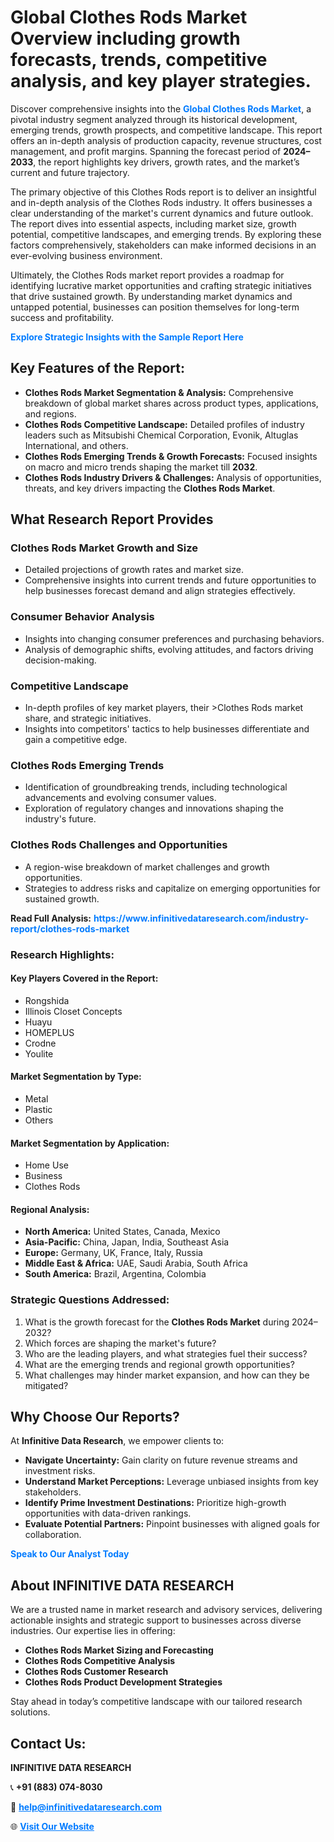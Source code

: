 <h1>Global Clothes Rods Market Overview including growth forecasts, trends, competitive analysis, and key player strategies.</h1>
<p>
Discover comprehensive insights into the 
<a href="https://www.infinitivedataresearch.com/industry-report/clothes-rods-market" rel="dofollow" style="color: #007BFF; text-decoration: none;"><strong>Global Clothes Rods Market</strong></a>, a pivotal industry segment analyzed through its historical development, emerging trends, growth prospects, and competitive landscape. This report offers an in-depth analysis of production capacity, revenue structures, cost management, and profit margins. Spanning the forecast period of <strong>2024–2033</strong>, the report highlights key drivers, growth rates, and the market’s current and future trajectory.
</p>
<p>
The primary objective of this Clothes Rods report is to deliver an insightful and in-depth analysis of the Clothes Rods industry. It offers businesses a clear understanding of the market's current dynamics and future outlook. The report dives into essential aspects, including market size, growth potential, competitive landscapes, and emerging trends. By exploring these factors comprehensively, stakeholders can make informed decisions in an ever-evolving business environment.
</p>
<p>
Ultimately, the Clothes Rods market report provides a roadmap for identifying lucrative market opportunities and crafting strategic initiatives that drive sustained growth. By understanding market dynamics and untapped potential, businesses can position themselves for long-term success and profitability.
</p>
<p>
<a href="https://www.infinitivedataresearch.com/request-sample/reportId=111747" style="color: #007BFF; text-decoration: none;"><strong>Explore Strategic Insights with the Sample Report Here</strong></a>
</p>

<h2>Key Features of the Report:</h2>
<ul>
<li><strong>Clothes Rods Market Segmentation & Analysis:</strong> Comprehensive breakdown of global market shares across product types, applications, and regions.</li>
<li><strong>Clothes Rods Competitive Landscape:</strong> Detailed profiles of industry leaders such as Mitsubishi Chemical Corporation, Evonik, Altuglas International, and others.</li>
<li><strong>Clothes Rods Emerging Trends & Growth Forecasts:</strong> Focused insights on macro and micro trends shaping the market till <strong>2032</strong>.</li>
<li><strong>Clothes Rods Industry Drivers & Challenges:</strong> Analysis of opportunities, threats, and key drivers impacting the <strong>Clothes Rods Market</strong>.</li>
</ul>

<h2>What Research Report Provides</h2>
<h3>Clothes Rods Market Growth and Size</h3>
<ul>
<li>Detailed projections of growth rates and market size.</li>
<li>Comprehensive insights into current trends and future opportunities to help businesses forecast demand and align strategies effectively.</li>
</ul>

<h3>Consumer Behavior Analysis</h3>
<ul>
<li>Insights into changing consumer preferences and purchasing behaviors.</li>
<li>Analysis of demographic shifts, evolving attitudes, and factors driving decision-making.</li>
</ul>

<h3>Competitive Landscape</h3>
<ul>
<li>In-depth profiles of key market players, their >Clothes Rods market share, and strategic initiatives.</li>
<li>Insights into competitors' tactics to help businesses differentiate and gain a competitive edge.</li>
</ul>

<h3>Clothes Rods Emerging Trends</h3>
<ul>
<li>Identification of groundbreaking trends, including technological advancements and evolving consumer values.</li>
<li>Exploration of regulatory changes and innovations shaping the industry's future.</li>
</ul>

<h3>Clothes Rods Challenges and Opportunities</h3>
<ul>
<li>A region-wise breakdown of market challenges and growth opportunities.</li>
<li>Strategies to address risks and capitalize on emerging opportunities for sustained growth.</li>
</ul>
<p><strong>Read Full Analysis:</strong> <a href="https://www.infinitivedataresearch.com/industry-report/clothes-rods-market" rel="dofollow" style="color: #007BFF; text-decoration: none;"><strong>https://www.infinitivedataresearch.com/industry-report/clothes-rods-market</strong></a></p>
<h3>Research Highlights:</h3>
<h4>Key Players Covered in the Report:</h4>
<ul><li>Rongshida</li><li>Illinois Closet Concepts</li><li>Huayu</li><li>HOMEPLUS</li><li>Crodne</li><li>Youlite</li></ul>
<h4>Market Segmentation by Type:</h4>
<ul><li>Metal</li><li>Plastic</li><li>Others</li></ul>
<h4>Market Segmentation by Application:</h4>
<ul><li>Home Use</li><li>Business</li><li>Clothes Rods</li></ul>

<h4>Regional Analysis:</h4>
<ul>
<li><strong>North America:</strong> United States, Canada, Mexico</li>
<li><strong>Asia-Pacific:</strong> China, Japan, India, Southeast Asia</li>
<li><strong>Europe:</strong> Germany, UK, France, Italy, Russia</li>
<li><strong>Middle East & Africa:</strong> UAE, Saudi Arabia, South Africa</li>
<li><strong>South America:</strong> Brazil, Argentina, Colombia</li>
</ul>

<h3>Strategic Questions Addressed:</h3>
<ol>
<li>What is the growth forecast for the <strong>Clothes Rods Market</strong> during 2024–2032?</li>
<li>Which forces are shaping the market's future?</li>
<li>Who are the leading players, and what strategies fuel their success?</li>
<li>What are the emerging trends and regional growth opportunities?</li>
<li>What challenges may hinder market expansion, and how can they be mitigated?</li>
</ol>

<h2>Why Choose Our Reports?</h2>
<p>At <strong>Infinitive Data Research</strong>, we empower clients to:</p>
<ul>
<li><strong>Navigate Uncertainty:</strong> Gain clarity on future revenue streams and investment risks.</li>
<li><strong>Understand Market Perceptions:</strong> Leverage unbiased insights from key stakeholders.</li>
<li><strong>Identify Prime Investment Destinations:</strong> Prioritize high-growth opportunities with data-driven rankings.</li>
<li><strong>Evaluate Potential Partners:</strong> Pinpoint businesses with aligned goals for collaboration.</li>
</ul>
<p><a href="https://www.infinitivedataresearch.com/industry-report/clothes-rods-market" rel="dofollow" style="color: #007BFF; text-decoration: none;"><strong>Speak to Our Analyst Today</strong></a></p>

<h2>About INFINITIVE DATA RESEARCH</h2>
<p>We are a trusted name in market research and advisory services, delivering actionable insights and strategic support to businesses across diverse industries. Our expertise lies in offering:</p>
<ul>
<li><strong>Clothes Rods Market Sizing and Forecasting</strong></li>
<li><strong>Clothes Rods Competitive Analysis</strong></li>
<li><strong>Clothes Rods Customer Research</strong></li>
<li><strong>Clothes Rods Product Development Strategies</strong></li>
</ul>
<p>Stay ahead in today’s competitive landscape with our tailored research solutions.</p>

<h2>Contact Us:</h2>
<p><strong>INFINITIVE DATA RESEARCH</strong></p>
<p>📞 <strong>+91 (883) 074-8030</strong></p>
<p>📧 <strong><a href="mailto:help@infinitivedataresearch.com" style="color: #007BFF;">help@infinitivedataresearch.com</a></strong></p>
<p>🌐 <strong><a href="https://www.infinitivedataresearch.com" rel="dofollow" style="color: #007BFF;">Visit Our Website</a></strong></p>